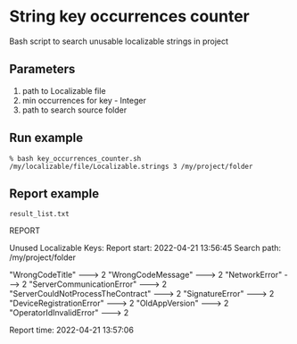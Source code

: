 # String key occurrences counter
Bash script to search unusable localizable strings in project

## Parameters 
1. path to Localizable file
2. min occurrences for key - Integer
3. path to search source folder
  
## Run example 
`% bash key_occurrences_counter.sh /my/localizable/file/Localizable.strings 3 /my/project/folder`

## Report example

`result_list.txt`

REPORT

Unused Localizable Keys:
Report start: 2022-04-21 13:56:45
Search path: /my/project/folder 


"WrongCodeTitle" ---> 2
"WrongCodeMessage" ---> 2
"NetworkError" ---> 2
"ServerCommunicationError" ---> 2
"ServerCouldNotProcessTheContract" ---> 2
"SignatureError" ---> 2
"DeviceRegistrationError" ---> 2
"OldAppVersion" ---> 2
"OperatorIdInvalidError" ---> 2


Report time: 2022-04-21 13:57:06
